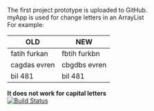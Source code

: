 The first project prototype is uploaded to GitHub.<br>
myApp is used for change letters in an ArrayList<br>
For example:<br>

OLD           | NEW
------------- | -------------
fatih furkan  | fbtih furkbn
cagdas evren  | cbgdbs evren
bil 481       | bil 481

**It does not work for capital letters**<br>
[![Build Status](https://travis-ci.org/ffurkanhas/myApp.svg?branch=master)](https://travis-ci.org/ffurkanhas/myApp)

